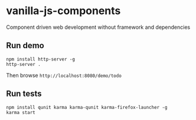 # vanilla-js-components
Component driven web development without framework and dependencies

## Run demo

```
npm install http-server -g
http-server .
```

Then browse `http://localhost:8080/demo/todo`

## Run tests

```
npm install qunit karma karma-qunit karma-firefox-launcher -g
karma start
```